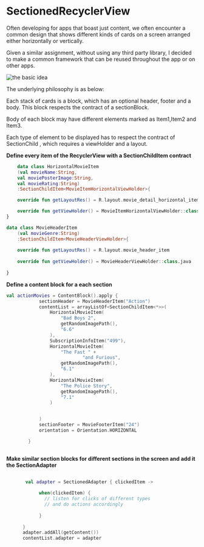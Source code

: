 # SectionedRecyclerView

Often developing for apps  that boast just content, we often encounter a common design that shows different kinds of cards on a screen arranged either horizontally or vertically.

Given a similar assignment, without using any third party library, I decided to make a common framework that can be reused throughout the app or on other apps.

![the basic idea](https://mysmartnet.com/images/tutorial_001.jpg)

The underlying philosophy is as below:
 
Each stack of cards is a block, which has an optional header, footer and a body. This block respects the contract of a sectionBlock.

Body of each block may have different elements marked as Item1,Item2 and Item3.

Each type of element to be displayed has to respect the contract of SectionChild , which requires a viewHolder  and a layout.

**Define every item of the RecyclerView with a SectionChildItem contract**

```kotlin 
    data class HorizontalMovieItem
    (val movieName:String,
    val moviePosterImage:String,
    val movieRating:String)
    :SectionChildItem<MovieItemHorizontalViewHolder>{

    override fun getLayoutRes() = R.layout.movie_detail_horizontal_item

    override fun getViewHolder() = MovieItemHorizontalViewHolder::class.java
}

data class MovieHeaderItem                                             
    (val movieGenre:String)                                            
    :SectionChildItem<MovieHeaderViewHolder>{                          
                                                                       
    override fun getLayoutRes() = R.layout.movie_header_item           
                                                                       
    override fun getViewHolder() = MovieHeaderViewHolder::class.java   
                                                                       
}
```

**Define a content block for a each section**  

```kotlin
val actionMovies = ContentBlock().apply {
            sectionHeader = MovieHeaderItem("Action")
            contentList = arrayListOf<SectionChildItem<*>>(
                HorizontalMovieItem(
                    "Bad Boys 2",
                    getRandomImagePath(),
                    "6.6"
                ),
                SubscriptionInfoItem("499"),
                HorizontalMovieItem(
                    "The Fast " +
                            "and Furious",
                    getRandomImagePath(),
                    "6.1"
                ),
                HorizontalMovieItem(
                    "The Police Story",
                    getRandomImagePath(),
                    "7.1"
                )


            )
            sectionFooter = MovieFooterItem("24")
            orientation = Orientation.HORIZONTAL

        }
        
  ``` 
        
        
  **Make similar section blocks for different sections in the screen and add it the SectionAdapter**
  ```kotlin
   
         val adapter = SectionedAdapter { clickedItem ->
        
              when(clickedItem) {
                // listen for clicks of different types
                // and do actions accordingly
              
              }
    
        }
        adapter.addAll(getContent())
        contentList.adapter = adapter
  ```
       
